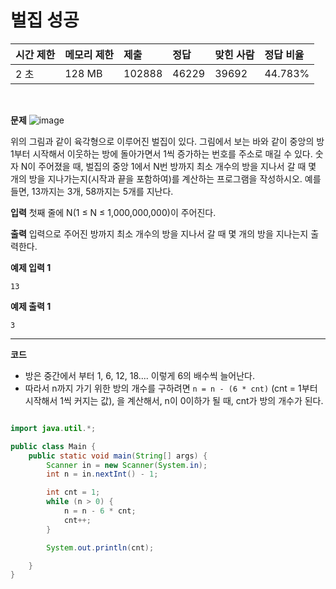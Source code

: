 # 벌집 성공

| 시간 제한 | 메모리 제한 | 제출   | 정답  | 맞힌 사람 | 정답 비율 |
| :-------- | :---------- | :----- | :---- | :-------- | :-------- |
| 2 초      | 128 MB      | 102888 | 46229 | 39692     | 44.783%   |

<br />

**문제**
![image](<https://www.acmicpc.net/JudgeOnline/upload/201009/3(2).png>)

위의 그림과 같이 육각형으로 이루어진 벌집이 있다. 그림에서 보는 바와 같이 중앙의 방 1부터 시작해서 이웃하는 방에 돌아가면서 1씩 증가하는 번호를 주소로 매길 수 있다. 숫자 N이 주어졌을 때, 벌집의 중앙 1에서 N번 방까지 최소 개수의 방을 지나서 갈 때 몇 개의 방을 지나가는지(시작과 끝을 포함하여)를 계산하는 프로그램을 작성하시오. 예를 들면, 13까지는 3개, 58까지는 5개를 지난다.

**입력**
첫째 줄에 N(1 ≤ N ≤ 1,000,000,000)이 주어진다.

**출력**
입력으로 주어진 방까지 최소 개수의 방을 지나서 갈 때 몇 개의 방을 지나는지 출력한다.

**예제 입력 1**

```
13
```

**예제 출력 1**

```
3
```

---

**코드**

- 방은 중간에서 부터 1, 6, 12, 18.... 이렇게 6의 배수씩 늘어난다.
- 따라서 n까지 가기 위한 방의 개수를 구하려면 `n = n - (6 * cnt)` (cnt = 1부터 시작해서 1씩 커지는 값), 을 계산해서, n이 0이하가 될 때, cnt가 방의 개수가 된다.

```java

import java.util.*;

public class Main {
    public static void main(String[] args) {
        Scanner in = new Scanner(System.in);
        int n = in.nextInt() - 1;

        int cnt = 1;
        while (n > 0) {
            n = n - 6 * cnt;
            cnt++;
        }

        System.out.println(cnt);

    }
}
```
